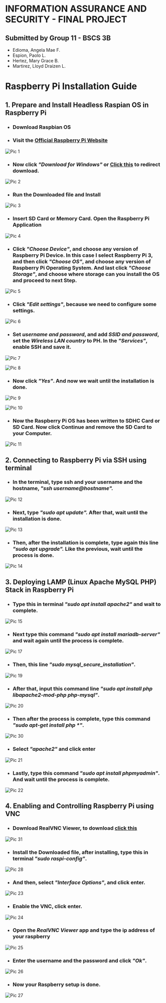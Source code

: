 # INFORMATION ASSURANCE AND SECURITY - FINAL PROJECT
## Submitted by **Group 11 - BSCS 3B**
- Edioma, Angela Mae F.
- Espion, Paolo L.
- Hertez, Mary Grace B.
- Martirez, Lloyd Draizen L.



# Raspberry Pi Installation Guide

## 1. Prepare and Install Headless Raspian OS in Raspberry Pi

- ### Download Raspbian OS

- ### Visit the [Official Raspberry Pi Website](https://www.raspberrypi.com/software/)

![Pic 1](images/pic1.png)

- ### Now click _**"Download for Windows"**_ or [Click this](https://downloads.raspberrypi.org/imager/imager_latest.exe) to redirect download.

![Pic 2](images/pic2.png)

- ### Run the Downloaded file and Install

![Pic 3](images/pic3.png)

- ### Insert SD Card or Memory Card. Open the Raspberry Pi Application

![Pic 4](images/pic4.png)

- ### Click _**"Choose Device"**_, and choose any version of Raspberry Pi Device. In this case I select Raspberry Pi 3, and then click _**"Choose OS"**_, and choose any version of Raspberry Pi Operating System. And last click _**"Choose Storage"**_, and choose where storage can you install the OS and proceed to next Step.

![Pic 5](images/pic5.png)

- ### Click _**"Edit settings"**_, because we need to configure some settings.

![Pic 6](images/pic6.png)

- ### Set **_username and password_**, and add **_SSID and password_**, set the **_Wireless LAN country_** to PH. In the _**"Services"**_, enable **SSH** and save it.

![Pic 7](images/pic7.png)

![Pic 8](images/pic8.png)

- ### Now click _**"Yes"**_. And now we wait until the installation is done.

![Pic 9](images/pic9.png)

![Pic 10](images/pic10.png)

- ### Now the Raspberry Pi OS has been written to SDHC Card or SD Card. Now click Continue and remove the SD Card to your Computer.

![Pic 11](images/pic11.png)






## 2. Connecting to Raspberry Pi via SSH using terminal

- ### In the terminal, type ssh and your username and the hostname, **_"ssh username@hostname"._**

![Pic 12](images/pic12.png)

- ### Next, type **_"sudo apt update"._** After that, wait until the installation is done.

![Pic 13](images/pic13.png)

- ### Then, after the installation is complete, type again this line **_"sudo apt upgrade"._** Like the previous, wait until the process is done.

![Pic 14](images/pic14.png)

## 3. Deploying LAMP (Linux Apache MySQL PHP) Stack in Raspberry Pi

- ### Type this in terminal **_"sudo apt install apache2"_** and wait to complete.

![Pic 15](images/pic15.png)

- ### Next type this command **_"sudo apt install mariadb-server"_** and wait again until the process is complete.

![Pic 17](images/pic17.png)

- ### Then, this line **_"sudo mysql_secure_installation"_**.

![Pic 19](images/pic19.png)

- ### After that, input this command line **_"sudo apt install php libapache2-mod-php php-mysql"_**.

![Pic 20](images/pic20.png)

- ### Then after the process is complete, type this command **_"sudo apt-get install php *"_**.

![Pic 30](images/pic30.png)

- ### Select **_"apache2"_** and click enter

![Pic 21](images/pic21.png)

- ### Lastly, type this command **_"sudo apt install phpmyadmin"_**. And wait until the process is complete.

![Pic 22](images/pic22.png)

## 4. Enabling and Controlling Raspberry Pi using VNC

- ### Download RealVNC Viewer, to download [click this](https://www.realvnc.com/en/connect/download/viewer/)

![Pic 31](images/pic31.png)

- ### Install the Downloaded file, after installing, type this in terminal **_"sudo raspi-config"_**.

![Pic 28](images/pic28.png)

- ### And then, select **_"Interface Options"_**, and click enter.

![Pic 23](images/pic23.png)

- ### Enable the VNC, click enter.

![Pic 24](images/pic24.png)

- ### Open the **_RealVNC Viewer_** app and type the ip address of your raspberry

![Pic 25](images/pic25.png)

- ### Enter the username and the password and click **_"Ok"_**.

![Pic 26](images/pic26.png)

- ### Now your Raspberry setup is done.

![Pic 27](images/pic27.png)
